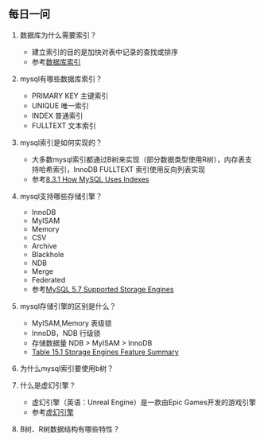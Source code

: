 ## 每日一问

1. 数据库为什么需要索引？
    - 建立索引的目的是加快对表中记录的查找或排序
    - 参考[数据库索引](https://baike.baidu.com/item/%E6%95%B0%E6%8D%AE%E5%BA%93%E7%B4%A2%E5%BC%95#:~:text=%E7%B4%A2%E5%BC%95%E6%98%AF%E5%AF%B9%E6%95%B0%E6%8D%AE%E5%BA%93%E8%A1%A8,ID%E7%9A%84%E8%BE%85%E5%8A%A9%E6%95%B0%E6%8D%AE%E7%BB%93%E6%9E%84%E3%80%82)
2. mysql有哪些数据库索引？
    - PRIMARY KEY 主键索引
    - UNIQUE 唯一索引
    - INDEX 普通索引
    - FULLTEXT 文本索引
3. mysql索引是如何实现的？
    - 大多数mysql索引都通过B树来实现（部分数据类型使用R树），内存表支持哈希索引，InnoDB FULLTEXT 索引使用反向列表实现
    - 参考[8.3.1 How MySQL Uses Indexes](https://dev.mysql.com/doc/refman/5.7/en/mysql-indexes.html)
4. mysql支持哪些存储引擎？
    - InnoDB
    - MyISAM
    - Memory
    - CSV
    - Archive
    - Blackhole
    - NDB
    - Merge
    - Federated
    - 参考[MySQL 5.7 Supported Storage Engines](https://dev.mysql.com/doc/refman/5.7/en/storage-engines.html)
5. mysql存储引擎的区别是什么？
    - MyISAM,Memory 表级锁
    - InnoDB，NDB 行级锁
    - 存储数据量 NDB > MyISAM > InnoDB
    - [Table 15.1 Storage Engines Feature Summary](https://dev.mysql.com/doc/refman/5.7/en/storage-engines.html)
6. 为什么mysql索引要使用b树？
    
7. 什么是虚幻引擎？
    - 虚幻引擎（英语：Unreal Engine）是一款由Epic Games开发的游戏引擎
    - 参考[虚幻引擎](https://zh.wikipedia.org/wiki/%E8%99%9A%E5%B9%BB%E5%BC%95%E6%93%8E)
8. B树、R树数据结构有哪些特性？

